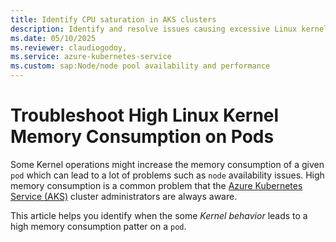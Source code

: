 ```yaml
---
title: Identify CPU saturation in AKS clusters
description: Identify and resolve issues causing excessive Linux kernel memory usage in pods
ms.date: 05/10/2025
ms.reviewer: claudiogodoy, 
ms.service: azure-kubernetes-service
ms.custom: sap:Node/node pool availability and performance
---
```

# Troubleshoot High Linux Kernel Memory Consumption on Pods

Some Kernel operations might increase the memory consumption of a given `pod` which can lead to a lot of problems such as `node` availability issues. High memory consumption is a common problem that the [Azure Kubernetes Service (AKS)](/azure/aks/intro-kubernetes) cluster administrators are always aware.

This article helps you identify when the some *Kernel behavior* leads to a high memory consumption patter on a `pod`.

